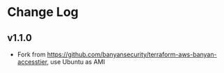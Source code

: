 # Change Log

## v1.1.0

* Fork from https://github.com/banyansecurity/terraform-aws-banyan-accesstier, use Ubuntu as AMI